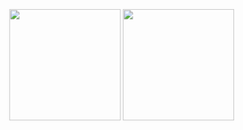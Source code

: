 <img src="https://gitee.com/agile-development-system/agds-doc-preset/raw/master/docs/qrcode/alipay.jpeg" width="200px" >
<img src="https://gitee.com/agile-development-system/agds-doc-preset/raw/master/docs/qrcode/wechatpay.jpeg" width="200px" >

